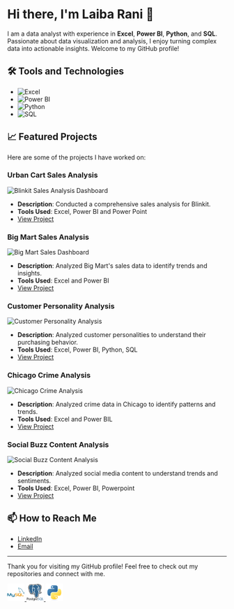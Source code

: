 # Hi there, I'm Laiba Rani 👋


I am a data analyst with experience in **Excel**, **Power BI**, **Python**, and **SQL**. Passionate about data visualization and analysis, I enjoy turning complex data into actionable insights. Welcome to my GitHub profile!

## 🛠️ Tools and Technologies
- ![Excel](https://img.shields.io/badge/Excel-217346?style=for-the-badge&logo=microsoft-excel&logoColor=white)
- ![Power BI](https://img.shields.io/badge/Power_BI-F2C811?style=for-the-badge&logo=power-bi&logoColor=black)
- ![Python](https://img.shields.io/badge/Python-3776AB?style=for-the-badge&logo=python&logoColor=white)
- ![SQL](https://img.shields.io/badge/SQL-4479A1?style=for-the-badge&logo=postgresql&logoColor=white)

## 📈 Featured Projects
Here are some of the projects I have worked on:

### Urban Cart Sales Analysis
![Blinkit Sales Analysis Dashboard](path/to/urban_cart_sales_dashboard.png)
- **Description**: Conducted a comprehensive sales analysis for Blinkit.
- **Tools Used**: Excel, Power BI and Power Point
- [View Project](https://github.com/Laiba-101/BLINKIT-SALES-ANALYSIS-POWER-BI)
  
### Big Mart Sales Analysis
![Big Mart Sales Dashboard](path/to/big_mart_sales_dashboard.png)
- **Description**: Analyzed Big Mart's sales data to identify trends and insights.
- **Tools Used**: Excel and Power BI
- [View Project](https://github.com/yourusername/big-mart-sales-analysis)

### Customer Personality Analysis
![Customer Personality Analysis](path/to/customer_personality_analysis.png)
- **Description**: Analyzed customer personalities to understand their purchasing behavior.
- **Tools Used**: Excel, Power BI, Python, SQL
- [View Project](https://github.com/yourusername/customer-personality-analysis)

### Chicago Crime Analysis
![Chicago Crime Analysis](path/to/chicago_crime_analysis.png)
- **Description**: Analyzed crime data in Chicago to identify patterns and trends.
- **Tools Used**: Excel and Power BIL
- [View Project](https://github.com/yourusername/chicago-crime-analysis)

### Social Buzz Content Analysis
![Social Buzz Content Analysis](path/to/social_buzz_content_analysis.png)
- **Description**: Analyzed social media content to understand trends and sentiments.
- **Tools Used**: Excel, Power BI, Powerpoint
- [View Project](https://github.com/yourusername/social-buzz-content-analysis)

## 📫 How to Reach Me
- [LinkedIn](https://www.linkedin.com/in/laiba-rani-577b75262/)
- [Email](mailto:raolaiba68@gnail.com)

---


Thank you for visiting my GitHub profile! Feel free to check out my repositories and connect with me.

<p align="left"> <a href="https://www.mysql.com/" target="_blank" rel="noreferrer"> <img src="https://raw.githubusercontent.com/devicons/devicon/master/icons/mysql/mysql-original-wordmark.svg" alt="mysql" width="40" height="40"/> </a> <a href="https://www.postgresql.org" target="_blank" rel="noreferrer"> <img src="https://raw.githubusercontent.com/devicons/devicon/master/icons/postgresql/postgresql-original-wordmark.svg" alt="postgresql" width="40" height="40"/> </a> <a href="https://www.python.org" target="_blank" rel="noreferrer"> <img src="https://raw.githubusercontent.com/devicons/devicon/master/icons/python/python-original.svg" alt="python" width="40" height="40"/> </a> </p>



